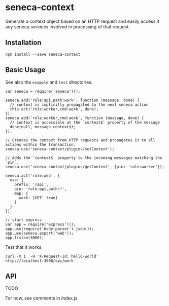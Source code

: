 # seneca-context

Generate a context object based on an HTTP request and easily access it any seneca services involved in processing of that request.

## Installation

```
npm install --save seneca-context
```

## Basic Usage

See also the `example` and `test` directories.

```
var seneca = require('seneca')();

seneca.add('role:api,path:work', function (message, done) {
  // context is implicitly propagated to the next seneca action
  this.act('role:worker,cmd:work', done);
});
seneca.add('role:worker,cmd:work', function (message, done) {
  // context is accessible at the `context$` property of the message
  done(null, message.context$);
});

// Creates the context from HTTP requests and propagates it to all actions within the transaction.
seneca.use('seneca-context/plugins/setContext');

// Adds the `context$` property to the incoming messages matching the `pin`.
seneca.use('seneca-context/plugins/getContext', {pin: 'role:worker'});

seneca.act('role:web', {
  use: {
    prefix: '/api',
    pin: 'role:api,path:*',
    map: {
      work: {GET: true}
    }
  }
});

// start express
var app = require('express')();
app.use(require('body-parser').json());
app.use(seneca.export('web'));
app.listen(3000);
```

Test that it works.

```
curl -m 1  -H 'X-Request-Id: hello-world' http://localhost:3000/api/work
```

## API

TODO

For now, see comments in index.js
